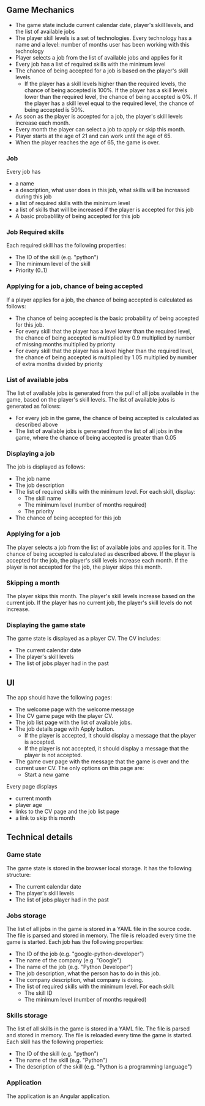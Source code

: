 ## Game Mechanics

* The game state include current calendar date, player's skill levels, and the list of available jobs
* The player skill levels is a set of technologies. Every technology has a name and a level: number of months user has been working with this technology
* Player selects a job from the list of available jobs and applies for it
* Every job has a list of required skills with the minimum level
* The chance of being accepted for a job is based on the player's skill levels. 
  - If the player has a skill levels higher than the required levels, the chance of being accepted is 100%. If the player has a skill levels lower than the required level, the chance of being accepted is 0%. If the player has a skill level equal to the required level, the chance of being accepted is 50%.
* As soon as the player is accepted for a job, the player's skill levels increase each month.
* Every month the player can select a job to apply or skip this month.
* Player starts at the age of 21 and can work until the age of 65.
* When the player reaches the age of 65, the game is over.

### Job
Every job has 
* a name
* a description, what user does in this job, what skills will be increased during this job
* a list of required skills with the minimum level
* a list of skills that will be increased if the player is accepted for this job
* A basic probablility of being accepted for this job

### Job Required skills
Each required skill has the following properties:
* The ID of the skill (e.g. "python")
* The minimum level of the skill
* Priority (0..1)

### Applying for a job, chance of being accepted
If a player applies for a job, the chance of being accepted is calculated as follows:
* The chance of being accepted is the basic probability of being accepted for this job.
* For every skill that the player has a level lower than the required level, the chance of being accepted is multiplied by 0.9 multiplied by number of missing months multiplied by priority
* For every skill that the player has a level higher than the required level, the chance of being accepted is multiplied by 1.05 multiplied by number of extra months divided by priority

### List of available jobs
The list of available jobs is generated from the pull of all jobs available in the game, based on the player's skill levels. The list of available jobs is generated as follows:
* For every job in the game, the chance of being accepted is calculated as described above
* The list of available jobs is generated from the list of all jobs in the game, where the chance of being accepted is greater than 0.05

### Displaying a job
The job is displayed as follows:
* The job name
* The job description
* The list of required skills with the minimum level. For each skill, display:
  - The skill name
  - The minimum level (number of months required)
  - The priority
* The chance of being accepted for this job

### Applying for a job
The player selects a job from the list of available jobs and applies for it. The chance of being accepted is calculated as described above. If the player is accepted for the job, the player's skill levels increase each month. If the player is not accepted for the job, the player skips this month.

### Skipping a month
The player skips this month. The player's skill levels increase based on the current job.
If the player has no current job, the player's skill levels do not increase.

### Displaying the game state
The game state is displayed as a player CV. The CV includes:
* The current calendar date
* The player's skill levels
* The list of jobs player had in the past

## UI

The app should have the following pages:
* The welcome page with the welcome message
* The CV game page with the player CV.
* The job list page with the list of available jobs.
* The job details page with Apply button.
  - If the player is accepted, it should display a message that the player is accepted.
  - If the player is not accepted, it should display a message that the player is not accepted.
* The game over page with the message that the game is over and the current user CV. The only options on this page are:
  - Start a new game

Every page displays
  - current month
  - player age
  - links to the CV page and the job list page
  - a link to skip this month

## Technical details

### Game state
The game state is stored in the browser local storage.
It has the following structure:
* The current calendar date
* The player's skill levels
* The list of jobs player had in the past


### Jobs storage
The list of all jobs in the game is stored in a YAML file in the source code. The file is parsed and stored in memory. The file is reloaded every time the game is started.
Each job has the following properties:
* The ID of the job (e.g. "google-python-developer")
* The name of the company (e.g. "Google")
* The name of the job (e.g. "Python Developer")
* The job description, what the person has to do in this job.
* The company description, what company is doing.
* The list of required skills with the minimum level. For each skill:
  - The skill ID
  - The minimum level (number of months required)

### Skills storage
The list of all skills in the game is stored in a YAML file. The file is parsed and stored in memory. The file is reloaded every time the game is started.
Each skill has the following properties:
* The ID of the skill (e.g. "python")
* The name of the skill (e.g. "Python")
* The description of the skill (e.g. "Python is a programming language")

### Application

The application is an Angular application.

